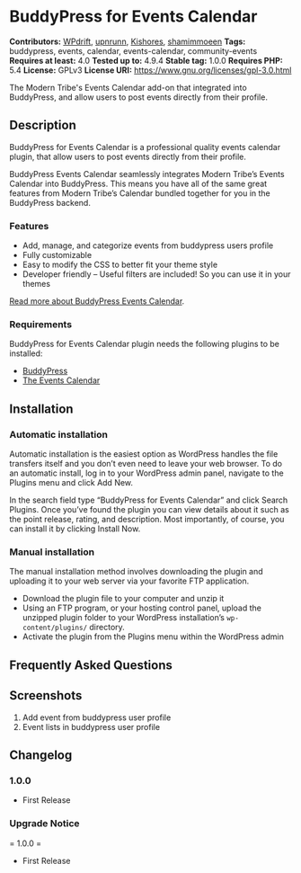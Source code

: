 # BuddyPress for Events Calendar #
**Contributors:** [WPdrift](https://profiles.wordpress.org/WPdrift), [upnrunn](https://profiles.wordpress.org/upnrunn), [Kishores](https://profiles.wordpress.org/kishores), [shamimmoeen](https://profiles.wordpress.org/shamimmoeen)
**Tags:** buddypress, events, calendar, events-calendar, community-events
**Requires at least:** 4.0
**Tested up to:** 4.9.4
**Stable tag:** 1.0.0
**Requires PHP:** 5.4
**License:** GPLv3
**License URI:** https://www.gnu.org/licenses/gpl-3.0.html

The Modern Tribe's Events Calendar add-on that integrated into BuddyPress, and allow users to post events directly from their profile.

## Description ##

BuddyPress for Events Calendar is a professional quality events calendar plugin, that allow users to post events directly from their profile.

BuddyPress Events Calendar seamlessly integrates Modern Tribe’s Events Calendar into BuddyPress. This means you have all of the same great features from Modern Tribe’s Calendar bundled together for you in the BuddyPress backend.

### Features ###

* Add, manage, and categorize events from buddypress users profile
* Fully customizable
* Easy to modify the CSS to better fit your theme style
* Developer friendly – Useful filters are included! So you can use it in your themes

<a href="https://wpdrift.com/buddypress-for-events-calendar/" target="_blank">Read more about BuddyPress Events Calendar</a>.

### Requirements ###

BuddyPress for Events Calendar plugin needs the following plugins to be installed:

* <a href="https://wordpress.org/plugins/buddypress/" target="_blank">BuddyPress</a>
* <a href="https://wordpress.org/plugins/the-events-calendar/" target="_blank">The Events Calendar</a>

## Installation ##

### Automatic installation ###

Automatic installation is the easiest option as WordPress handles the file transfers itself and you don’t even need to leave your web browser. To do an automatic install, log in to your WordPress admin panel, navigate to the Plugins menu and click Add New.

In the search field type “BuddyPress for Events Calendar” and click Search Plugins. Once you’ve found the plugin you can view details about it such as the point release, rating, and description. Most importantly, of course, you can install it by clicking Install Now.

### Manual installation ###

The manual installation method involves downloading the plugin and uploading it to your web server via your favorite FTP application.

* Download the plugin file to your computer and unzip it
* Using an FTP program, or your hosting control panel, upload the unzipped plugin folder to your WordPress installation’s <code>wp-content/plugins/</code> directory.
* Activate the plugin from the Plugins menu within the WordPress admin

## Frequently Asked Questions ##


## Screenshots ##

1. Add event from buddypress user profile
2. Event lists in buddypress user profile

## Changelog ##

### 1.0.0 ###
* First Release

### Upgrade Notice ###

= 1.0.0 =
* First Release
